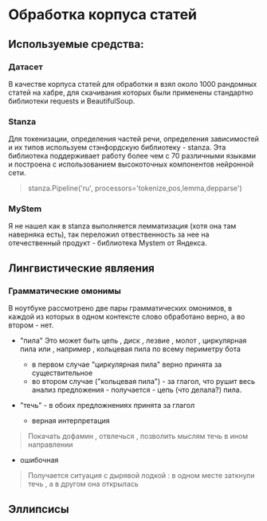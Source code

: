 # Обработка корпуса статей

## Используемые средства:

### Датасет

В качестве корпуса статей для обработки я взял около 1000 рандомных статей на хабре, для скачивания которых были применены стандартно библиотеки requests и BeautifulSoup.

### Stanza

Для токенизации, определения частей речи, определения зависимостей и их типов используем стэнфордскую библиотеку - stanza. Эта библиотека поддерживает работу более чем с 70 различными языками и построена с использованием высокоточных компонентов нейронной сети.

> stanza.Pipeline('ru', processors='tokenize,pos,lemma,depparse')

### MyStem

Я не нашел как в stanza выполняется лемматизация (хотя она там наверняка есть), так переложил отвественность за нее на отечественный продукт - библиотека Mystem от Яндекса.

## Лингвистические являения 

### Грамматические омонимы 

В ноутбуке рассмотрено две пары грамматических омонимов, в каждой из которых в одном контексте слово обработано верно, а во втором - нет.

+ "пила"
Это   может   быть   цепь ,  диск ,  лезвие ,  молот ,  циркулярная   пила   или ,  например ,  кольцевая   пила   по   всему   периметру   бота

  + в первом случае "циркулярная пила" верно принята за существительное
  + во втором случае ("кольцевая пила") - за глагол, что рушит весь анализ предложения - получается - цепь (что делала?) пила.

+ "течь" - в обоих предложнениях принята за глагол
  + верная интерпретация 
> Покачать   дофамин ,  отвлечься ,  позволить   мыслям   течь   в   ином   направлении

  + ошибочная

> Получается   ситуация   с   дырявой   лодкой :  в   одном   месте   заткнули   течь ,  а   в   другом   она   открылась

## Эллипсисы
